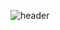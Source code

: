 <!--
**Brizzardis/Brizzardis** is a ✨ _special_ ✨ repository because its `README.md` (this file) appears on your GitHub profile.

Here are some ideas to get you started:

- 🔭 I’m currently working on ...
- 🌱 I’m currently learning ...
- 👯 I’m looking to collaborate on ...
- 🤔 I’m looking for help with ...
- 💬 Ask me about ...
- 📫 How to reach me: ... 
- 😄 Pronouns: ... timeGradient
- ⚡ Fun fact: ... 1,2,3,4,6,10,11,14,15,19,20
-->
![header](https://capsule-render.vercel.app/api?type=waving&color=gradient&customColorList=21&height=250&text=Welcome%20to%20my%20GitHub%20profile!&fontSize=50&fontColor=#000000&section=header&animation=fadeIn)
